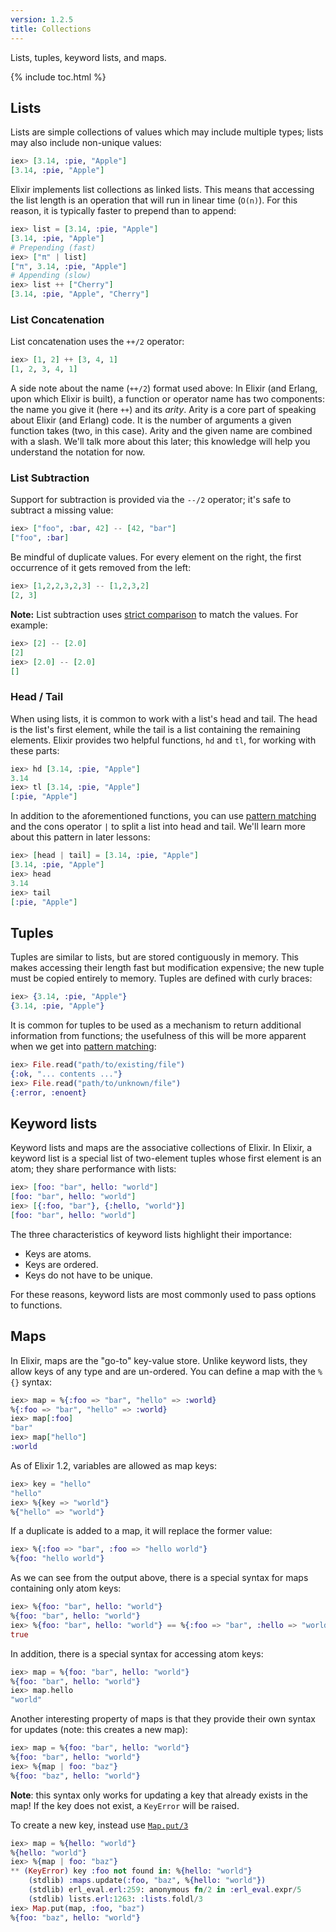 ```yaml
---
version: 1.2.5
title: Collections
---
```


Lists, tuples, keyword lists, and maps.

{% include toc.html %}

## Lists

Lists are simple collections of values which may include multiple types; lists may also include non-unique values:

```elixir
iex> [3.14, :pie, "Apple"]
[3.14, :pie, "Apple"]
```

Elixir implements list collections as linked lists.
This means that accessing the list length is an operation that will run in linear time (`O(n)`).
For this reason, it is typically faster to prepend than to append:

```elixir
iex> list = [3.14, :pie, "Apple"]
[3.14, :pie, "Apple"]
# Prepending (fast)
iex> ["π" | list]
["π", 3.14, :pie, "Apple"]
# Appending (slow)
iex> list ++ ["Cherry"]
[3.14, :pie, "Apple", "Cherry"]
```

### List Concatenation

List concatenation uses the `++/2` operator:

```elixir
iex> [1, 2] ++ [3, 4, 1]
[1, 2, 3, 4, 1]
```

A side note about the name (`++/2`) format used above: In Elixir (and Erlang, upon which Elixir is built), a function or operator name has two components: the name you give it (here `++`) and its _arity_. Arity is a core part of speaking about Elixir (and Erlang) code. It is the number of arguments a given function takes (two, in this case). Arity and the given name are combined with a slash. We'll talk more about this later; this knowledge will help you understand the notation for now.

### List Subtraction

Support for subtraction is provided via the `--/2` operator; it's safe to subtract a missing value:

```elixir
iex> ["foo", :bar, 42] -- [42, "bar"]
["foo", :bar]
```

Be mindful of duplicate values. For every element on the right, the first occurrence of it gets removed from the left:

```elixir
iex> [1,2,2,3,2,3] -- [1,2,3,2]
[2, 3]
```

**Note:** List subtraction uses [strict comparison](../basics/#comparison) to match the values. For example:
```elixir
iex> [2] -- [2.0]
[2]
iex> [2.0] -- [2.0]
[]
```

### Head / Tail

When using lists, it is common to work with a list's head and tail.
The head is the list's first element, while the tail is a list containing the remaining elements.
Elixir provides two helpful functions, `hd` and `tl`, for working with these parts:

```elixir
iex> hd [3.14, :pie, "Apple"]
3.14
iex> tl [3.14, :pie, "Apple"]
[:pie, "Apple"]
```

In addition to the aforementioned functions, you can use [pattern matching](../pattern-matching/) and the cons operator `|` to split a list into head and tail. We'll learn more about this pattern in later lessons:

```elixir
iex> [head | tail] = [3.14, :pie, "Apple"]
[3.14, :pie, "Apple"]
iex> head
3.14
iex> tail
[:pie, "Apple"]
```

## Tuples

Tuples are similar to lists, but are stored contiguously in memory.
This makes accessing their length fast but modification expensive; the new tuple must be copied entirely to memory. Tuples are defined with curly braces:

```elixir
iex> {3.14, :pie, "Apple"}
{3.14, :pie, "Apple"}
```

It is common for tuples to be used as a mechanism to return additional information from functions; the usefulness of this will be more apparent when we get into [pattern matching](../pattern-matching/):

```elixir
iex> File.read("path/to/existing/file")
{:ok, "... contents ..."}
iex> File.read("path/to/unknown/file")
{:error, :enoent}
```

## Keyword lists

Keyword lists and maps are the associative collections of Elixir.
In Elixir, a keyword list is a special list of two-element tuples whose first element is an atom; they share performance with lists:

```elixir
iex> [foo: "bar", hello: "world"]
[foo: "bar", hello: "world"]
iex> [{:foo, "bar"}, {:hello, "world"}]
[foo: "bar", hello: "world"]
```

The three characteristics of keyword lists highlight their importance:

+ Keys are atoms.
+ Keys are ordered.
+ Keys do not have to be unique.

For these reasons, keyword lists are most commonly used to pass options to functions.

## Maps

In Elixir, maps are the "go-to" key-value store.
Unlike keyword lists, they allow keys of any type and are un-ordered. You can define a map with the `%{}` syntax:

```elixir
iex> map = %{:foo => "bar", "hello" => :world}
%{:foo => "bar", "hello" => :world}
iex> map[:foo]
"bar"
iex> map["hello"]
:world
```

As of Elixir 1.2, variables are allowed as map keys:

```elixir
iex> key = "hello"
"hello"
iex> %{key => "world"}
%{"hello" => "world"}
```

If a duplicate is added to a map, it will replace the former value:

```elixir
iex> %{:foo => "bar", :foo => "hello world"}
%{foo: "hello world"}
```

As we can see from the output above, there is a special syntax for maps containing only atom keys:

```elixir
iex> %{foo: "bar", hello: "world"}
%{foo: "bar", hello: "world"}
iex> %{foo: "bar", hello: "world"} == %{:foo => "bar", :hello => "world"}
true
```

In addition, there is a special syntax for accessing atom keys:

```elixir
iex> map = %{foo: "bar", hello: "world"}
%{foo: "bar", hello: "world"}
iex> map.hello
"world"
```

Another interesting property of maps is that they provide their own syntax for updates (note: this creates a new map):

```elixir
iex> map = %{foo: "bar", hello: "world"}
%{foo: "bar", hello: "world"}
iex> %{map | foo: "baz"}
%{foo: "baz", hello: "world"}
```

**Note**: this syntax only works for updating a key that already exists in the map! If the key does not exist, a `KeyError` will be raised.

To create a new key, instead use [`Map.put/3`](https://hexdocs.pm/elixir/Map.html#put/3)

```elixir
iex> map = %{hello: "world"}
%{hello: "world"}
iex> %{map | foo: "baz"}
** (KeyError) key :foo not found in: %{hello: "world"}
    (stdlib) :maps.update(:foo, "baz", %{hello: "world"})
    (stdlib) erl_eval.erl:259: anonymous fn/2 in :erl_eval.expr/5
    (stdlib) lists.erl:1263: :lists.foldl/3
iex> Map.put(map, :foo, "baz")
%{foo: "baz", hello: "world"}
```
